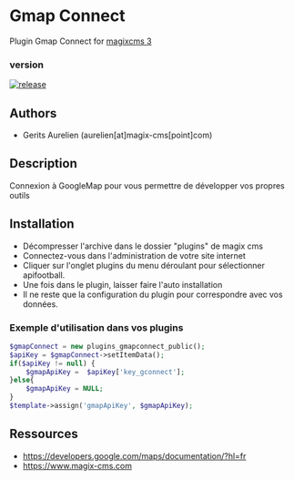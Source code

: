 # Gmap Connect
Plugin Gmap Connect for [magixcms 3](https://www.magix-cms.com)

### version 

[![release](https://img.shields.io/github/release/magix-cms/apifootball.svg)](https://github.com/magix-cms/apifootball/releases/latest)

Authors
-------

* Gerits Aurelien (aurelien[at]magix-cms[point]com)

## Description
Connexion à GoogleMap pour vous permettre de développer vos propres outils

## Installation
 * Décompresser l'archive dans le dossier "plugins" de magix cms
 * Connectez-vous dans l'administration de votre site internet
 * Cliquer sur l'onglet plugins du menu déroulant pour sélectionner apifootball.
 * Une fois dans le plugin, laisser faire l'auto installation
 * Il ne reste que la configuration du plugin pour correspondre avec vos données.
   
### Exemple d'utilisation dans vos plugins

```php
$gmapConnect = new plugins_gmapconnect_public();
$apiKey = $gmapConnect->setItemData();
if($apiKey != null) {
    $gmapApiKey =  $apiKey['key_gconnect'];
}else{
    $gmapApiKey = NULL;
}
$template->assign('gmapApiKey', $gmapApiKey);
````
Ressources
 -----
  * https://developers.google.com/maps/documentation/?hl=fr
  * https://www.magix-cms.com
